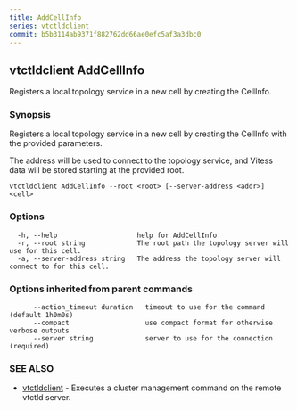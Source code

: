```yaml
---
title: AddCellInfo
series: vtctldclient
commit: b5b3114ab9371f882762dd66ae0efc5af3a3dbc0
---
```

## vtctldclient AddCellInfo

Registers a local topology service in a new cell by creating the CellInfo.

### Synopsis

Registers a local topology service in a new cell by creating the CellInfo
with the provided parameters.

The address will be used to connect to the topology service, and Vitess data will
be stored starting at the provided root.

```
vtctldclient AddCellInfo --root <root> [--server-address <addr>] <cell>
```

### Options

```
  -h, --help                    help for AddCellInfo
  -r, --root string             The root path the topology server will use for this cell.
  -a, --server-address string   The address the topology server will connect to for this cell.
```

### Options inherited from parent commands

```
      --action_timeout duration   timeout to use for the command (default 1h0m0s)
      --compact                   use compact format for otherwise verbose outputs
      --server string             server to use for the connection (required)
```

### SEE ALSO

* [vtctldclient](../)	 - Executes a cluster management command on the remote vtctld server.

